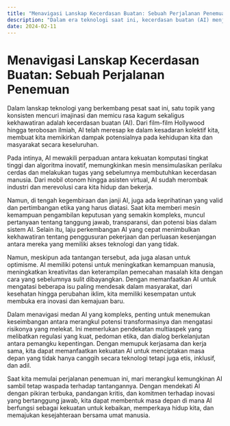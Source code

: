 ```yaml
---
title: "Menavigasi Lanskap Kecerdasan Buatan: Sebuah Perjalanan Penemuan"
description: "Dalam era teknologi saat ini, kecerdasan buatan (AI) menjadi pusat perhatian. Dalam artikel ini, kita menjelajahi bagaimana AI mengubah cara kita hidup dan bekerja. Dari potensi inovatifnya hingga tantangan etis, kita membahas bagaimana AI membentuk masa depan kita. Dengan pendekatan yang seimbang, kita dapat memanfaatkan kekuatan AI untuk kebaikan bersama sambil meminimalkan risiko yang melekat. Ayo temukan bagaimana AI menginspirasi dan memengaruhi kehidupan kita dalam perjalanan penemuan ini!"
date: 2024-02-11
---
```

# Menavigasi Lanskap Kecerdasan Buatan: Sebuah Perjalanan Penemuan

Dalam lanskap teknologi yang berkembang pesat saat ini, satu topik yang konsisten mencuri imajinasi dan memicu rasa kagum sekaligus kekhawatiran adalah kecerdasan buatan (AI). Dari film-film Hollywood hingga terobosan ilmiah, AI telah meresap ke dalam kesadaran kolektif kita, membuat kita memikirkan dampak potensialnya pada kehidupan kita dan masyarakat secara keseluruhan.

Pada intinya, AI mewakili perpaduan antara kekuatan komputasi tingkat tinggi dan algoritma inovatif, memungkinkan mesin mensimulasikan perilaku cerdas dan melakukan tugas yang sebelumnya membutuhkan kecerdasan manusia. Dari mobil otonom hingga asisten virtual, AI sudah merombak industri dan merevolusi cara kita hidup dan bekerja.

Namun, di tengah kegembiraan dan janji AI, juga ada keprihatinan yang valid dan pertimbangan etika yang harus diatasi. Saat kita memberi mesin kemampuan pengambilan keputusan yang semakin kompleks, muncul pertanyaan tentang tanggung jawab, transparansi, dan potensi bias dalam sistem AI. Selain itu, laju perkembangan AI yang cepat menimbulkan kekhawatiran tentang penggusuran pekerjaan dan perluasan kesenjangan antara mereka yang memiliki akses teknologi dan yang tidak.

Namun, meskipun ada tantangan tersebut, ada juga alasan untuk optimisme. AI memiliki potensi untuk meningkatkan kemampuan manusia, meningkatkan kreativitas dan keterampilan pemecahan masalah kita dengan cara yang sebelumnya sulit dibayangkan. Dengan memanfaatkan AI untuk mengatasi beberapa isu paling mendesak dalam masyarakat, dari kesehatan hingga perubahan iklim, kita memiliki kesempatan untuk membuka era inovasi dan kemajuan baru.

Dalam menavigasi medan AI yang kompleks, penting untuk menemukan keseimbangan antara merangkul potensi transformasinya dan mengatasi risikonya yang melekat. Ini memerlukan pendekatan multiaspek yang melibatkan regulasi yang kuat, pedoman etika, dan dialog berkelanjutan antara pemangku kepentingan. Dengan memupuk kerjasama dan kerja sama, kita dapat memanfaatkan kekuatan AI untuk menciptakan masa depan yang tidak hanya canggih secara teknologi tetapi juga etis, inklusif, dan adil.

Saat kita memulai perjalanan penemuan ini, mari merangkul kemungkinan AI sambil tetap waspada terhadap tantangannya. Dengan mendekati AI dengan pikiran terbuka, pandangan kritis, dan komitmen terhadap inovasi yang bertanggung jawab, kita dapat membentuk masa depan di mana AI berfungsi sebagai kekuatan untuk kebaikan, memperkaya hidup kita, dan memajukan kesejahteraan bersama umat manusia.
